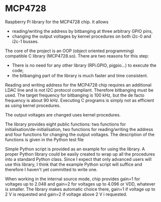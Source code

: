 # MCP4728
Raspberry Pi library for the MCP4728 chip.  It allows
- reading/writing the address by bitbanging at three arbitrary GPIO pins,
- changing the output voltages by kernel procedures on both i2c-0 and i2c-1 busses.

The core of the project is an OOP (object oriented programming) compatible C library (MCP4728.so).  There are two reasons for this step:
- There is no need for any other library (RPi.GPIO, pigpio...) to execute the code;
- the bitbanging part of the library is much faster and time consistent.

Reading and writing address for the MCP4728 chip requires an additional LDAC line and is not I2C protocol compliant.  Therefore bitbanging must be used.  The target frequency for bitbanging is 100 kHz, but the de facto frequency is about 90 kHz.  Executing C programs is simply not as efficient as using kernel procedures.

The output voltages are changed uses kernel procedures.

The library provides eight public functions: two functions for initialisation/de-initialisation, two functions for reading/writing the address and four functions for changing the output voltages.  The description of the functions is given in the Python test file

Simple Python script is provided as an example for using the library.  A proper Python library could be easily created to wrap up all the procedures into a standard Python class.  Since I expect that only advanced users will use this library, I think that the example Python script will suffice and therefore I haven't yet committed to write one.

When working in the internal source mode, chip provides gain=1 for voltages up to 2.048 and gain=2 for voltages up to 4.096 or VDD, whatever is smaller.  The library makes automatic choice there, gain=1 if voltage up to 2 V is requested and gain=2 if voltage above 2 V i requested.
